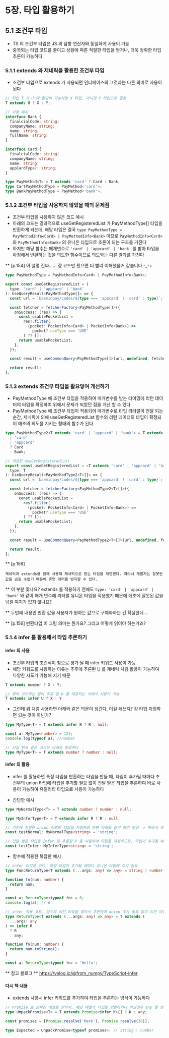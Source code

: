 # 5장. 타입 활용하기

## 5.1 조건부 타입

- TS 의 조건부 타입은 JS 의 삼항 연산자와 동일하게 사용이 가능
- 중복되는 타입 코드를 줄이고 상황에 따른 적절한 타입을 얻거나, 더욱 정확한 타입 추론이 가능하다

### 5.1.1 extends 와 제네릭을 활용한 조건부 타입

- 조건부 타입으로 extends 가 사용되면 인터페이스의 그것과는 다른 의미로 사용이 된다

```ts
// 타입 T 가 U 에 할당이 가능하면 X 타입, 아니면 Y 타입으로 결정
T extends U ? X : Y;

// 사용 예시
interface Bank {
  finalcialCode: string;
  companyName: string;
  name: string;
  fullName: string;
}

interface Card {
  finalcialCode: string;
  companyName: string;
  name: string;
  appCardType?: string;
}

type PayMethod<T> = T extends 'card' ? Card : Bank;
type CartPayMethodType = PayMethod<'card'>;
type BankPayMethodType = PayMethod<'bank'>;
```

### 5.1.2 조건부 타입을 사용하지 않았을 때의 문제점

- 조건부 타입을 사용하지 않은 코드 예시
- 아래의 코드는 결과적으로 useGetRegisteredList 가 PayMethodType[] 타입을 반환하게 되는데, 해당 타입은 결국 `type PayMethodType = PayMethodInfo<Card> | PayMethodInfo<Bank>` 이므로 `PayMethodInfo<Card>` 와 `PayMethodInfo<Bank>` 의 유니온 타입으로 추론이 되는 구조를 가진다
- 하지만 해당 함수는 매개변수로 `'card' | 'appcard' | 'bank'` 를 받아 타입을 확정해서 반환하는 것을 의도한 함수이므로 의도와는 다른 결과를 가진다

\*\* [p.154] 아 설명 진짜...... 걍 코드만 줬으면 더 빨리 이해했을거 같습니다 -\_-+

```ts
type PayMethodType = PayMethodInfo<Card> | PayMethodInfo<Bank>;

export const useGetRegisteredList = (
  type: 'card' | 'appcard' | 'bank'
): UseQueryResult<PayMethodType[]> => {
  const url = `baeminpay/codes/${type === 'appcard' ? 'card' : type}`;

  const fetcher = fetcherFactory<PayMethodType[]>({
    onSuccess: (res) => {
      const usablePocketList =
        res?.filter(
          (pocket: PocketInfo<Card> | PocketInfo<Bank>) =>
            pocket?.useType === 'USE'
        ) ?? [];
      return usablePocketList;
    },
  });

  const result = useCommonQuery<PayMethodType[]>(url, undefined, fetcher);

  return result;
};
```

### 5.1.3 extends 조건부 타입을 활요앟여 개선하기

- PayMethodType 에 조건부 타입을 적용하여 매개변수를 받는 타이밍에 리턴 데이터의 타입을 확정하여 위에서 문제가 되었던 점을 개선 할 수 있다
- PayMethodType 에 조건부 타입이 적용되어 매개변수로 타입 리터럴이 전달 되는 순간, 제네릭에 의해 useGetRegisteredList 함수의 리턴 데이터의 타입이 확정되어 애초의 의도를 지키는 형태의 함수가 된다

```ts
type PayMethodType2<T extends 'card' | 'appcard' | 'bank'> = T extends
  | 'card'
  | 'appcard'
  ? Card
  : Bank;

// 개선된 useGetRegisteredList
export const useGetRegisteredList = <T extends 'card' | 'appcard' | 'bank'>(
  type: T
): UseQueryResult<PayMethodType2<T>[]> => {
  const url = `baeminpay/codes/${type === 'appcard' ? 'card' : type}`;

  const fetcher = fetcherFactory<PayMethodType2<T>[]>({
    onSuccess: (res) => {
      const usablePocketList =
        res?.filter(
          (pocket: PocketInfo<Card> | PocketInfo<Bank>) =>
            pocket?.useType === 'USE'
        ) ?? [];
      return usablePocketList;
    },
  });

  const result = useCommonQuery<PayMethodType2<T>[]>(url, undefined, fetcher);

  return result;
};
```

\*\* [p.156]

```
제네릭과 extends를 함께 사용해 제네릭으로 받는 타입을 제한했다. 따라서 개발자는 잘못된 값을 넘길 수없기 때문에 휴먼 에러를 방지할 수 있다.
```

\*\* 이 부분 맞나요? extends 를 적용하기 전에도 `type: 'card' | 'appcard' | 'bank'` 와 같이 매개 변수에 리터럴 유니온 타입을 적용했기 때문에 애초에 잘못된 값을 넘길 여지가 없지 않나요?

\*\* 두번째 내용인 반환 값을 사용자가 원하는 값으로 구체화하는 건 확실한데....

\*\* [p.156] 반환타입 이 그림 의미는 뭔가요? 그리고 어떻게 읽어야 하는거죠?

### 5.1.4 infer 를 활용해서 타입 추론하기

#### infer 의 사용

- 조건부 타입의 조건식이 참으로 평가 될 때 infer 키워드 사용이 가능
- 해당 키워드를 사용하는 이유는 추후에 추론된 U 를 제네릭 처럼 활용이 가능하여 다양한 시도가 가능해 지기 때문

```ts
T extends number ? X : Y;

// 위의 코드와는 달리 추로 된 U 를 대응되는 식에서 사용이 가능
T extends infer U ? X : Y
```

- 그런데 위 처럼 사용하면 아래와 같은 의문이 생긴다, 이걸 왜쓰지? 걍 타입 지정하면 되는 것이 아닌가?

```ts
type MyType<T> = T extends infer R ? R : null;

const a: MyType<number> = 123;
console.log(typeof a); //number

// 사실 위와 같은 코드는 아래와 동일하다
type MyType<T> = T extends number ? number : null;
```

#### infer 의 활용

- infer 를 활용하면 특정 타입을 반환하는 타입을 만들 때, 타입이 추가될 때마다 조건부의 union 타입에 타입을 추가할 필요 없이 전달 받은 타입을 추론하여 바로 사용이 가능하여 유틸리티 타입으로 사용이 가능하다

- 간단한 예시

```ts
type MyNormalType<T> = T extends number ? number : null;

type MyInferType<T> = T extends infer R ? R : null;

// 기존에 지정한 union 이외의 타입을 지정하려 하면 아래와 같이 에러 발생 -> 따라서 타입이 추가되면 MyNormalType 에 조건부에 union 타입을 지속적으로 추가 필요
const testNormal: MyNormalType<string> = 'string';

// 전달 받은 타입을 infer 로 추론한 R 을 사용하여 타입을 지정하므로, 타입이 추가될 때마다 union 타입을 추가할 필요가 없음. 유틸리티 타입으로 활용 가능
const testInfer: MyInferType<string> = 'string';
```

- 함수에 적용한 복잡한 예시

```ts
// infer 미적용 코드, 특정 타입이 추가될 때마다 유니온 타입에 추가 필요
type FuncReturnType<T extends (...args: any) => any> = string | number; // 유니온 타입

function fn(num: number) {
  return num;
}

const a: ReturnType<typeof fn> = 6;
console.log(a); // 6

// infer 적용 코드, 함수의 리턴 타입을 알아서 추론하여 union 추가 필요 없이 리턴 타입 활용 가능
type ReturnType<T extends (...args: any) => any> = T extends (
  ...args: any
) => infer R
  ? R
  : any;

function fn(num: number) {
  return num.toString();
}

const a: ReturnType<typeof fn> = 'Hello';
```

\*\* 참고 블로그
\*\* https://velog.io/@from_numpy/TypeScript-infer

#### 다시 책 내용

- extends 사용시 infer 키워드를 추가하여 타입을 추론하는 방식이 가능하다

```ts
// Promise 로 감싸진 배열을 받아서, 해당 배열의 타입을 반환하거나 아닐경우 any 를 반환하는 타입
type UnpackPromise<T> = T extends Promise<infer K>[] ? K : any;

const promises = [Promise.resolve('Mark'), Promise.resolve(38)];

type Expected = UnpackPromise<typeof promises>; // string | number
```
